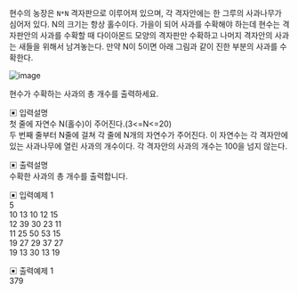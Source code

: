 현수의 농장은 `N*N` 격자판으로 이루어져 있으며, 각 격자안에는 한 그루의 사과나무가 심어저 있다. N의 크기는 항상 홀수이다. 가을이 되어 사과를 수확해야 하는데 현수는 격자판안의 사과를 수확할 때 다이아몬드 모양의 격자판만 수확하고 나머지 격자안의 사과는 새들을 위해서 남겨놓는다.
만약 N이 5이면 아래 그림과 같이 진한 부분의 사과를 수확한다.


![image](https://user-images.githubusercontent.com/45524783/137581270-89aa6ea6-706b-42b0-8e08-15f29a7fe2d1.png)

현수가 수확하는 사과의 총 개수를 출력하세요.

▣ 입력설명  
첫 줄에 자연수 N(홀수)이 주어진다.(3<=N<=20)  
두 번째 줄부터 N줄에 걸쳐 각 줄에 N개의 자연수가 주어진다. 이 자연수는 각 격자안에 있는 사과나무에 열린 사과의 개수이다. 각 격자안의 사과의 개수는 100을 넘지 않는다.  


▣ 출력설명  
수확한 사과의 총 개수를 출력합니다.


▣ 입력예제 1  
5  
10 13 10 12 15  
12 39 30 23 11  
11 25 50 53 15  
19 27 29 37 27  
19 13 30 13 19


▣ 출력예제 1  
379
